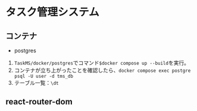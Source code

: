 # タスク管理システム

## コンテナ

- postgres

1. `TaskMS/docker/postgres`でコマンド`$docker compose up --build`を実行。
2. コンテナが立ち上がったことを確認したら、`docker compose exec postgre psql -U user -d tms_db`
3. テーブル一覧：`\dt`

## react-router-dom
